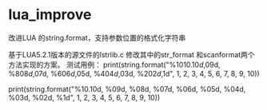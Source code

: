 lua_improve
===========

改进LUA 的string.format，支持参数位置的格式化字符串

基于LUA5.2.1版本的源文件的lstrlib.c 修改其中的str_format 和scanformat两个方法实现的方案。
测试用例：
print(string.format("%10$10.10d, %9$09d, %8$08d, %7$07d, %6$06d, %5$05d, %4$04d, %3$03d, %2$02d, %1$1d", 1, 2, 3, 4, 5, 6, 7, 8, 9, 10))

print(string.format("%10.10d, %09d, %08d, %07d, %06d, %05d, %04d, %03d, %02d, %1d", 1, 2, 3, 4, 5, 6, 7, 8, 9, 10))

